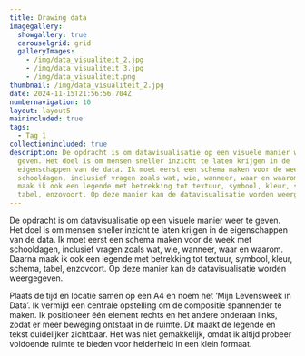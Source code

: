 ```yaml
---
title: Drawing data
imagegallery:
  showgallery: true
  carouselgrid: grid
  galleryImages:
    - /img/data_visualiteit_2.jpg
    - /img/data_visualiteit_3.jpg
    - /img/data_visualiteit.png
thumbnail: /img/data_visualiteit_2.jpg
date: 2024-11-15T21:56:56.704Z
numbernavigation: 10
layout: layout5
mainincluded: true
tags:
  - Tag 1
collectionincluded: true
description: De opdracht is om datavisualisatie op een visuele manier weer te
  geven. Het doel is om mensen sneller inzicht te laten krijgen in de
  eigenschappen van de data. Ik moet eerst een schema maken voor de week met
  schooldagen, inclusief vragen zoals wat, wie, wanneer, waar en waarom. Daarna
  maak ik ook een legende met betrekking tot textuur, symbool, kleur, schema,
  tabel, enzovoort. Op deze manier kan de datavisualisatie worden weergegeven.
---
```

De opdracht is om datavisualisatie op een visuele manier weer te geven. Het doel is om mensen sneller inzicht te laten krijgen in de eigenschappen van de data. Ik moet eerst een schema maken voor de week met schooldagen, inclusief vragen zoals wat, wie, wanneer, waar en waarom. Daarna maak ik ook een legende met betrekking tot textuur, symbool, kleur, schema, tabel, enzovoort. Op deze manier kan de datavisualisatie worden weergegeven.

Plaats de tijd en locatie samen op een A4 en noem het ‘Mijn Levensweek in Data’. Ik vermijd een centrale opstelling om de compositie spannender te maken. Ik positioneer één element rechts en het andere onderaan links, zodat er meer beweging ontstaat in de ruimte. Dit maakt de legende en tekst duidelijker zichtbaar. Het was niet gemakkelijk, omdat ik altijd probeer voldoende ruimte te bieden voor helderheid in een klein formaat.

